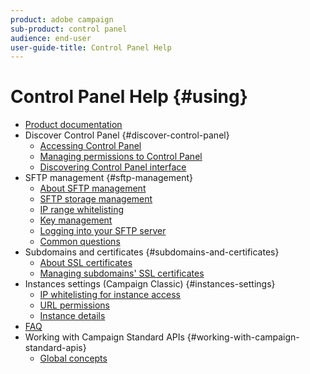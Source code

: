 ```yaml
---
product: adobe campaign
sub-product: control panel
audience: end-user
user-guide-title: Control Panel Help
---
```


# Control Panel Help {#using}

+ [Product documentation](control-panel-home.md)
+ Discover Control Panel {#discover-control-panel}
  + [Accessing Control Panel](discover/using/accessing-control-panel.md)
  + [Managing permissions to Control Panel](discover/using/managing-permissions.md)
  + [Discovering Control Panel interface](discover/using/discovering-the-interface.md)
+ SFTP management {#sftp-management}
  + [About SFTP management](sftp/using/about-sftp-management.md)
  + [SFTP storage management](sftp/using/sftp-storage-management.md)
  + [IP range whitelisting](sftp/using/ip-range-whitelisting.md)
  + [Key management](sftp/using/key-management.md)
  + [Logging into your SFTP server](sftp/using/logging-into-sftp-server.md)
  + [Common questions](sftp/using/common-questions.md)
+ Subdomains and certificates {#subdomains-and-certificates}
  + [About SSL certificates](subdomains-certificates/using/about-ssl-certificates.md)
  + [Managing subdomains' SSL certificates](subdomains-certificates/using/managing-ssl-certificates.md)
+ Instances settings (Campaign Classic) {#instances-settings}
  + [IP whitelisting for instance access](instances-settings/using/ip-whitelisting-instance-access.md)
  + [URL permissions](instances-settings/using/url-permissions.md)
  + [Instance details](instances-settings/using/instance-details.md)
+ [FAQ](faq.md)
+ Working with Campaign Standard APIs {#working-with-campaign-standard-apis}
  + [Global concepts](api/using/global-concepts.md)